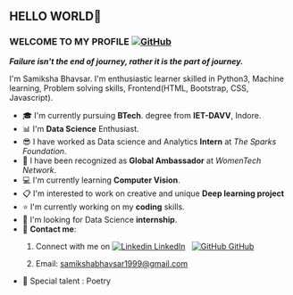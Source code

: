  ##                                                                   HELLO WORLD👋
###                                               **WELCOME TO MY PROFILE** [![GitHub](https://i.stack.imgur.com/tskMh.png)](https://github.com/SamikshaBhavsar)
***Failure isn't the end of journey, rather it is the part of journey.***

I'm Samiksha Bhavsar. I'm enthusiastic learner skilled in Python3, Machine learning, Problem solving skills, Frontend(HTML, Bootstrap, CSS, Javascript).

* :mortar_board: I'm currently pursuing **BTech**. degree from **IET-DAVV**, Indore. 
* :bar_chart: I'm **Data Science** Enthusiast.
* :sunglasses: I have worked as Data science and Analytics **Intern** at *The Sparks Foundation*.
* :raising_hand: I have been recognized as **Global Ambassador** at *WomenTech Network*.
* :computer: I'm currently learning **Computer Vision**.
* :clipboard: I'm interested to work on creative and unique **Deep learning project**
* :star: I'm currently working on my **coding** skills.
* :mega: I'm looking for Data Science **internship**.
* :iphone: **Contact me**:
  1. Connect with me on  [![Linkedin](https://i.stack.imgur.com/gVE0j.png) LinkedIn](https://www.linkedin.com/in/samiksha-bhavsar-33837417a)
&nbsp;
 [![GitHub](https://i.stack.imgur.com/tskMh.png) GitHub](https://github.com/SamikshaBhavsar)

  2. Email: samikshabhavsar1999@gmail.com
* :gem: Special talent : Poetry


